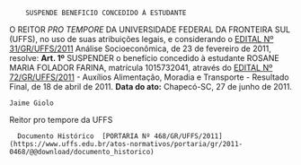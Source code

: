         SUSPENDE BENEFICIO CONCEDIDO À ESTUDANTE  

 O REITOR *PRO TEMPORE*  DA UNIVERSIDADE FEDERAL DA FRONTEIRA SUL (UFFS), no uso de suas atribuições legais, e considerando o [EDITAL Nº 31/GR/UFFS/2011](https://www.uffs.edu.br/atos-normativos/edital/gr/2011-0031) Análise Socioeconômica, de 23 de fevereiro de 2011, resolve:   **Art. 1º**  SUSPENDER o benefício concedido à estudante ROSANE MARIA FOLADOR FARINA, matrícula 1015732041, através do [EDITAL Nº 72/GR/UFFS/2011](https://www.uffs.edu.br/atos-normativos/edital/gr/2011-0072) - Auxílios Alimentação, Moradia e Transporte - Resultado Final, de 18 de abril de 2011.        **Data do ato:** Chapecó-SC, 27 de junho de 2011.   
 

    Jaime Giolo    
 Reitor pro tempore da UFFS 

      Documento Histórico  [PORTARIA Nº 468/GR/UFFS/2011](https://www.uffs.edu.br/atos-normativos/portaria/gr/2011-0468/@@download/documento_historico)     
      